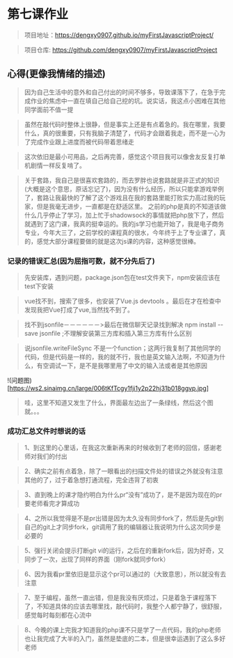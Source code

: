 第七课作业
==========


> 项目地址：https://dengxy0907.github.io/myFirstJavascriptProject/

> 项目仓库: https://github.com/dengxy0907/myFirstJavascriptProject

心得(更像我情绪的描述)
---
> 因为自己生活中的意外和自己付出的时间不够多，导致课落下了，在急于完成作业的焦虑中一直在填自己给自己挖的坑。说实话，我这点小困难在其他同学面前不值一提

>虽然在敲代码时整体上很静，但是事实上还是有点着急的。我在哪里，我要什么，真的很重要，只有我脑子清楚了，代码才会跟着我走，而不是一心为了完成作业跟上进度而被代码带着思绪走

>这次依旧是最小可用品，之后再完善，感觉这个项目我可以像舍友反复打单机剧情一样反复啃了。

> 关于套路，我自己是很喜欢套路的，而去罗胖也说套路就是非正式的知识(大概是这个意思，原话忘记了)，因为没有什么经历，所以只能拿游戏举例了，套路让我最快的了解了这个游戏且在我的套路里能打败实力高过我的玩家，但是我毫无进步，一直都是在舒适区里。
> 之前的php是真的不知道该做什么几乎停止了学习，加上忙于shadowsock的事情就把php放下了，然后就遇到了这门课，我真的挺幸运的。我的js学习也能开始了，我是电子商务专业，今年大三了，之前学校的课程真的很水，今年终于上了专业课了，真的，感觉大部分课程要做的就是这次js课的内容，这种感觉很棒。

### 记录的错误汇总(因为屈指可数，就不分先后了)
>先安装库，遇到问题，package.json包在test文件夹下，npm安装应该在test下安装

>vue找不到，搜索了很多，也安装了Vue.js devtools 。最后在才在检查中发现我把Vue打成了vue,当然找不到了。

>找不到jsonfile－－－－－－>最后在微信聊天记录找到解决  npm install --save jsonfile ;不理解安装第三方库和插入第三方库有什么区别

>说jsonfile.writeFileSync 不是一个function；这两行我复制了其他同学的代码，但是代码是一样的，我的就不行，我也是英文输入法啊，不知道为什么，有空调试一下，是不是我哪里用了中文的输入法或者是其他原因

!(问题图)[https://ws2.sinaimg.cn/large/006tKfTcgy1fji1y2p22hj31b018ggvp.jpg]
> 哇，这里不知道又发生了什么，界面最左边出了一条绿线，然后这个图就。。。
 ### 成功汇总文件时想说的话
 > 1、到这里的心里话，在我这次重新再来的时候收到了老师的回信，感谢老师对我们的付出

 > 2、确实之前有点着急，除了一眼看出的扫描文件处的错误之外就没有注意其他的了，过于着急想打通流程，完全违背了初衷

 > 3、直到晚上的课才隐约明白为什么pr“没有”成功了，是不是因为现在的pr要老师看完才算成功

 > 4、之所以我觉得是不是pr出错是因为太久没有同步fork了，然后是先git到自己的git上才同步fork，git调用了我的编辑器让我说明为什么这次同步是必要的

 > 5、强行关闭会提示打断git vi的运行，之后在的重新fork后，因为好奇，又同步了一次，出现了同样的界面（刚fork就同步fork）

 > 6、因为我看pr里依旧是显示这个pr可以通过的（大致意思），所以就没有去注意

 > 7、至于编程，虽然一直出错，但是我没有厌烦过，只是着急于课程落下了，不知道具体的应该去哪里找，敲代码时，我整个人都宁静了，很舒服，感觉每时每刻都在心流中

 > 8、今晚的课上完我才知道我的php课不只是学了一点代码，我的php老师也让我完成了大半的入门，虽然是垫底的二本，但是很幸运遇到了这么多好老师
